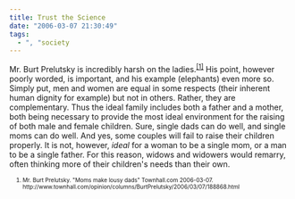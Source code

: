 ```yaml
---
title: Trust the Science
date: "2006-03-07 21:30:49"
tags:
  - ", "society
---
```


<p>Mr. Burt Prelutsky is incredibly harsh on the ladies.<sup><a href="http://www.townhall.com/opinion/columns/BurtPrelutsky/2006/03/07/188868.html" title="Moms make lousy dads">[1]</a></sup> His point, however poorly worded, is important, and his example (elephants) even more so. Simply put, men and women are equal in some respects (their inherent human dignity for example) but not in others.  Rather, they are complementary.  Thus the ideal family includes both a father and a mother, both being necessary to provide the most ideal environment for the raising of both male and female children.  Sure, single dads can do well, and single moms can do well.  And yes, some couples will fail to raise their children properly.  It is not, however, <em>ideal</em> for a woman to be a single mom, or a man to be a single father.  For this reason, widows and widowers would remarry, often thinking more of their children's needs than their own.</p>  <ol><font size="-2"><li><font size="-2">Mr. Burt Prelutsky. "Moms make lousy dads" Townhall.com 2006-03-07. http://www.townhall.com/opinion/columns/BurtPrelutsky/2006/03/07/188868.html</font></li></font></ol>

